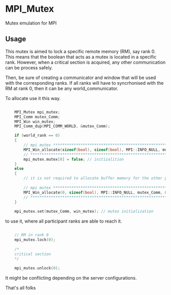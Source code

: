 # MPI_Mutex
Mutex emulation for MPI

## Usage

This mutex is aimed to lock a specific remote memory (RM), say rank 0. This means that the boolean that acts as a mutex is located in a specific rank. However, when a critical section is acquired, any other communication can be process safely.

Then, be sure of creating a communicator and window that will be used with the corresponding ranks. If all ranks will have to syncrhonised with the RM at rank 0, then it can be any world_communicator.

To allocate use it this way.
```cpp

	MPI_Mutex mpi_mutex;     
	MPI_Comm mutex_Comm;      
	MPI_Win win_mutex;         
	MPI_Comm_dup(MPI_COMM_WORLD, &mutex_Comm);

	if (world_rank == 0)
	{
		// mpi mutex **********************************************************************************************
		MPI_Win_allocate(sizeof(bool), sizeof(bool), MPI::INFO_NULL, mutex_Comm, &mpi_mutex.mutex, &win_mutex);
		// ********************************************************************************************************
		mpi_mutex.mutex[0] = false; // initizalition
	}
	else
	{
		// it is not required to allocate buffer memory for the other processes
	
		// mpi mutex **********************************************************************************************
		MPI_Win_allocate(0, sizeof(bool), MPI::INFO_NULL, mutex_Comm, &mpi_mutex.mutex, &win_mutex);
		// ********************************************************************************************************
	}
      
	mpi_mutex.set(mutex_Comm, win_mutex); // mutex initialization      
```

to use it, where all participant ranks are able to reach it.

```cpp

	// RM in rank 0
	mpi_mutex.lock(0); 
  
	/*
	critical section
	*/
  
	mpi_mutex.unlock(0);
```

It might be conflicting depending on the server configurations.


That's all folks

